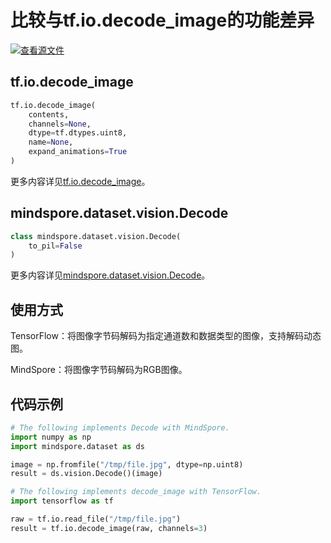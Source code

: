 # 比较与tf.io.decode_image的功能差异

[![查看源文件](https://mindspore-website.obs.cn-north-4.myhuaweicloud.com/website-images/r2.0/resource/_static/logo_source.png)](https://gitee.com/mindspore/docs/blob/r2.0/docs/mindspore/source_zh_cn/note/api_mapping/tensorflow_diff/decode_image.md)

## tf.io.decode_image

```python
tf.io.decode_image(
    contents,
    channels=None,
    dtype=tf.dtypes.uint8,
    name=None,
    expand_animations=True
)
```

更多内容详见[tf.io.decode_image](https://www.tensorflow.org/versions/r1.15/api_docs/python/tf/io/decode_image)。

## mindspore.dataset.vision.Decode

```python
class mindspore.dataset.vision.Decode(
    to_pil=False
)
```

更多内容详见[mindspore.dataset.vision.Decode](https://mindspore.cn/docs/zh-CN/r2.0/api_python/dataset_vision/mindspore.dataset.vision.Decode.html#mindspore.dataset.vision.Decode)。

## 使用方式

TensorFlow：将图像字节码解码为指定通道数和数据类型的图像，支持解码动态图。

MindSpore：将图像字节码解码为RGB图像。

## 代码示例

```python
# The following implements Decode with MindSpore.
import numpy as np
import mindspore.dataset as ds

image = np.fromfile("/tmp/file.jpg", dtype=np.uint8)
result = ds.vision.Decode()(image)

# The following implements decode_image with TensorFlow.
import tensorflow as tf

raw = tf.io.read_file("/tmp/file.jpg")
result = tf.io.decode_image(raw, channels=3)
```
